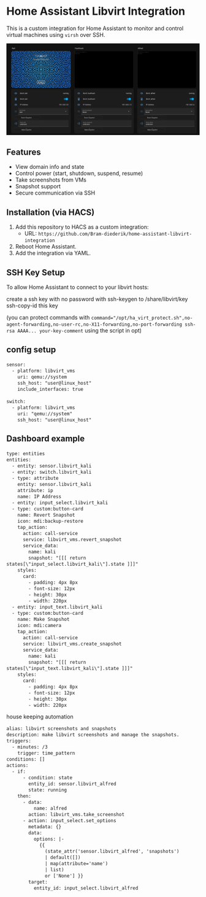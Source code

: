 # Home Assistant Libvirt Integration

This is a custom integration for Home Assistant to monitor and control virtual machines using `virsh` over SSH.

![Screenshot of dashboard](images/libvirt.png)

## Features

- View domain info and state
- Control power (start, shutdown, suspend, resume)
- Take screenshots from VMs
- Snapshot support
- Secure communication via SSH

## Installation (via HACS)

1. Add this repository to HACS as a custom integration:
   - URL: `https://github.com/Bram-diederik/home-assistant-libvirt-integration`
2. Reboot Home Assistant.
3. Add the integration via YAML.

## SSH Key Setup

To allow Home Assistant to connect to your libvirt hosts:

create a ssh key with no password with ssh-keygen to /share/libvirt/key
ssh-copy-id this key

(you can protect commands with `command="/opt/ha_virt_protect.sh",no-agent-forwarding,no-user-rc,no-X11-forwarding,no-port-forwarding ssh-rsa AAAA... your-key-comment` using the script in opt)

## config setup

```
sensor:
  - platform: libvirt_vms
    uri: qemu://system
    ssh_host: "user@linux_host"
    include_interfaces: true

switch:
  - platform: libvirt_vms
    uri: "qemu://system"
    ssh_host: "user@linux_host"
```


## Dashboard example

```
type: entities
entities:
  - entity: sensor.libvirt_kali
  - entity: switch.libvirt_kali
  - type: attribute
    entity: sensor.libvirt_kali
    attribute: ip
    name: IP Address
  - entity: input_select.libvirt_kali
  - type: custom:button-card
    name: Revert Snapshot
    icon: mdi:backup-restore
    tap_action:
      action: call-service
      service: libvirt_vms.revert_snapshot
      service_data:
        name: kali
        snapshot: "[[[ return states[\"input_select.libvirt_kali\"].state ]]]"
    styles:
      card:
        - padding: 4px 8px
        - font-size: 12px
        - height: 30px
        - width: 220px
  - entity: input_text.libvirt_kali
  - type: custom:button-card
    name: Make Snapshot
    icon: mdi:camera
    tap_action:
      action: call-service
      service: libvirt_vms.create_snapshot
      service_data:
        name: kali
        snapshot: "[[[ return states[\"input_text.libvirt_kali\"].state ]]]"
    styles:
      card:
        - padding: 4px 8px
        - font-size: 12px
        - height: 30px
        - width: 220px
```

house keeping automation
```
alias: libvirt screenshots and snapshots
description: make libvirt screenshots and manage the snapshots.
triggers:
  - minutes: /3
    trigger: time_pattern
conditions: []
actions:
  - if:
      - condition: state
        entity_id: sensor.libvirt_alfred
        state: running
    then:
      - data:
          name: alfred
        action: libvirt_vms.take_screenshot
      - action: input_select.set_options
        metadata: {}
        data:
          options: |-
            {{
              (state_attr('sensor.libvirt_alfred', 'snapshots') 
              | default([]) 
              | map(attribute='name') 
              | list)
              or ['None'] }}
        target:
          entity_id: input_select.libvirt_alfred
```
